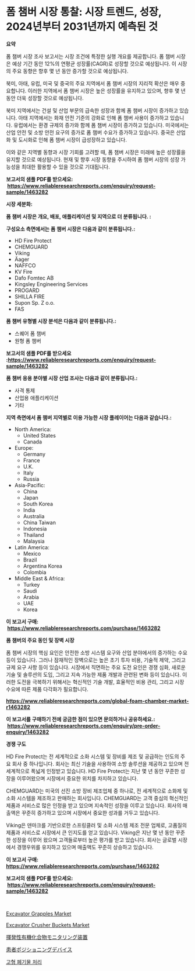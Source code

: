 <p><h1>폼 챔버 시장 통찰: 시장 트렌드, 성장, 2024년부터 2031년까지 예측된 것</h1></p><p><strong>요약</strong></p>
<p><p>폼 챔버 시장 조사 보고서는 시장 조건에 특정한 실행 개요를 제공합니다. 폼 챔버 시장은 예상 기간 동안 12%의 연평균 성장률(CAGR)로 성장할 것으로 예상됩니다. 이 시장의 주요 동향은 향후 몇 년 동안 증가할 것으로 예상됩니다.</p><p>북미, 아태, 유럽, 미국 및 중국의 주요 지역에서 폼 챔버 시장의 지리적 확산은 매우 중요합니다. 이러한 지역에서 폼 챔버 시장은 높은 성장률을 유지하고 있으며, 향후 몇 년 동안 더욱 성장할 것으로 예상됩니다.</p><p>북미 지역에서는 건설 및 산업 부문의 급속한 성장과 함께 폼 챔버 시장이 증가하고 있습니다. 아태 지역에서는 화재 안전 기준의 강화로 인해 폼 챔버 사용이 증가하고 있습니다. 유럽에서는 환경 규제의 증가와 함께 폼 챔버 시장이 증가하고 있습니다. 미국에서는 산업 안전 및 소방 안전 요구의 증가로 폼 챔버 수요가 증가하고 있습니다. 중국은 산업화 및 도시화로 인해 폼 챔버 시장이 급성장하고 있습니다.</p><p>이와 같은 지역별 동향과 시장 기회를 고려할 때, 폼 챔버 시장은 미래에 높은 성장률을 유지할 것으로 예상됩니다. 현재 및 향후 시장 동향을 주시하여 폼 챔버 시장의 성장 가능성을 최대한 활용할 수 있을 것으로 기대됩니다.</p></p>
<p><strong>보고서의 샘플 PDF를 받으세요: &nbsp;<a href="https://www.reliableresearchreports.com/enquiry/request-sample/1463282">https://www.reliableresearchreports.com/enquiry/request-sample/1463282</a></strong></p>
<p><strong>시장 세분화:</strong></p>
<p><strong> 폼 챔버 시장은 개요, 배포, 애플리케이션 및 지역으로 더 분류됩니다. :</strong></p>
<p><strong>구성요소 측면에서는 폼 챔버 시장은 다음과 같이 분류됩니다.:</strong></p>
<p><ul><li>HD Fire Protect</li><li>CHEMGUARD</li><li>Viking</li><li>Äager</li><li>NAFFCO</li><li>KV Fire</li><li>Dafo Fomtec AB</li><li>Kingsley Engineering Services</li><li>PROGARD</li><li>SHILLA FIRE</li><li>Supon Sp. Z o.o.</li><li>FAS</li></ul></p>
<p><strong> 폼 챔버 유형별 시장 분석은 다음과 같이 분류됩니다.:</strong></p>
<p><ul><li>스퀘어 폼 챔버</li><li>원형 폼 챔버</li></ul></p>
<p><strong>보고서의 샘플 PDF를 받으세요 :<a href="https://www.reliableresearchreports.com/enquiry/request-sample/1463282">https://www.reliableresearchreports.com/enquiry/request-sample/1463282</a></strong></p>
<p><strong> 폼 챔버 응용 분야별 시장 산업 조사는 다음과 같이 분류됩니다.:</strong></p>
<p><ul><li>사격 통제</li><li>산업용 애플리케이션</li><li>기타</li></ul></p>
<p><strong>지역 측면에서 폼 챔버 지역별로 이용 가능한 시장 플레이어는 다음과 같습니다.:</strong></p>
<p><ul>
    <li>
        North America:
        <ul>
            <li>United States</li>
            <li>Canada</li>
        </ul>
    </li>
    <li>
        Europe:
        <ul>
            <li>Germany</li>
            <li>France</li>
            <li>U.K.</li>
            <li>Italy</li>
            <li>Russia</li>
        </ul>
    </li>
    <li>
        Asia-Pacific:
        <ul>
            <li>China</li>
            <li>Japan</li>
            <li>South Korea</li>
            <li>India</li>
            <li>Australia</li>
            <li>China Taiwan</li>
            <li>Indonesia</li>
            <li>Thailand</li>
            <li>Malaysia</li>
        </ul>
    </li>
    <li>
        Latin America:
        <ul>
            <li>Mexico</li>
            <li>Brazil</li>
            <li>Argentina Korea</li>
            <li>Colombia</li>
        </ul>
    </li>
    <li>
        Middle East & Africa:
        <ul>
            <li>Turkey</li>
            <li>Saudi</li>
            <li>Arabia</li>
            <li>UAE</li>
            <li>Korea</li>
        </ul>
    </li>
    </ul></p>
<p><strong>이 보고서 구매: &nbsp;<a href="https://www.reliableresearchreports.com/purchase/1463282">https://www.reliableresearchreports.com/purchase/1463282</a></strong></p>
<p><strong>폼 챔버의 주요 동인 및 장벽 시장</strong></p>
<p><p>폼 챔버 시장의 핵심 요인은 안전한 소방 시스템 요구와 산업 분야에서의 증가하는 수요 등이 있습니다. 그러나 잠재적인 장벽으로는 높은 초기 투자 비용, 기술적 제약, 그리고 규제 요구 사항 등이 있습니다. 시장에서 직면하는 주요 도전 요인은 경쟁 심화, 새로운 기술 및 솔루션의 도입, 그리고 지속 가능한 제품 개발과 관련된 변화 등이 있습니다. 이러한 도전을 극복하기 위해서는 혁신적인 기술 개발, 효율적인 비용 관리, 그리고 시장 수요에 따른 제품 다각화가 필요합니다.</p></p>
<p><strong><a href="https://www.reliableresearchreports.com/global-foam-chamber-market-r1463282">https://www.reliableresearchreports.com/global-foam-chamber-market-r1463282</a></strong></p>
<p><strong>이 보고서를 구매하기 전에 궁금한 점이 있으면 문의하거나 공유하세요.: &nbsp;<a href="https://www.reliableresearchreports.com/enquiry/pre-order-enquiry/1463282">https://www.reliableresearchreports.com/enquiry/pre-order-enquiry/1463282</a></strong></p>
<p><strong>경쟁 구도</strong></p>
<p><p>HD Fire Protect는 전 세계적으로 소화 시스템 및 장비를 제조 및 공급하는 인도의 주요 회사 중 하나입니다. 회사는 최신 기술을 사용하여 소방 솔루션을 제공하고 있으며 전 세계적으로 폭넓게 인정받고 있습니다. HD Fire Protect는 지난 몇 년 동안 꾸준한 성장을 이루어왔으며 시장에서 중요한 위치를 차지하고 있습니다.</p><p>CHEMGUARD는 미국의 선진 소방 장비 제조업체 중 하나로, 전 세계적으로 소화제 및 소화 시스템을 제조하고 판매하는 회사입니다. CHEMGUARD는 고객 중심의 혁신적인 제품과 서비스로 많은 인정을 받고 있으며 지속적인 성장을 이루고 있습니다. 회사의 매출액은 꾸준히 증가하고 있으며 시장에서 중요한 성과를 거두고 있습니다.</p><p>Viking은 덴마크를 기반으로한 스프링클러 및 소화 시스템 제조 전문 업체로, 고품질의 제품과 서비스로 시장에서 큰 인지도를 얻고 있습니다. Viking은 지난 몇 년 동안 꾸준한 성장을 이루어 왔으며 고객들로부터 높은 평가를 받고 있습니다. 회사는 글로벌 시장에서 경쟁우위를 유지하고 있으며 매출액도 꾸준히 상승하고 있습니다.</p></p>
<p><strong>이 보고서 구매: &nbsp; <a href="https://www.reliableresearchreports.com/purchase/1463282">https://www.reliableresearchreports.com/purchase/1463282</a></strong></p>
<p><strong>보고서의 샘플 PDF를 받으세요: &nbsp;<a href="https://www.reliableresearchreports.com/enquiry/request-sample/1463282">https://www.reliableresearchreports.com/enquiry/request-sample/1463282</a></strong><strong></strong></p>
<p>&nbsp;</p>
<p><p><a href="https://github.com/jhcraigie/Market-Research-Report-List-3/blob/main/excavator-grapples-market.md">Excavator Grapples Market</a></p><p><a href="https://github.com/sonuprakash1/Market-Research-Report-List-2/blob/main/excavator-crusher-buckets-market.md">Excavator Crusher Buckets Market</a></p><p><a href="https://medium.com/@jonathanforsyth44/%E6%AC%A1%E3%81%AE%E6%96%87%E7%AB%A0%E3%82%92%E6%97%A5%E6%9C%AC%E8%AA%9E%E3%81%AB%E7%BF%BB%E8%A8%B3%E3%81%97%E3%81%A6%E3%81%8F%E3%81%A0%E3%81%95%E3%81%84-voc%E3%83%A2%E3%83%8B%E3%82%BF%E3%83%AA%E3%83%B3%E3%82%B0%E3%83%87%E3%83%90%E3%82%A4%E3%82%B9%E5%B8%82%E5%A0%B4%E5%B1%95%E6%9C%9B-%E7%94%A3%E6%A5%AD%E3%81%AE%E6%A6%82%E8%A6%81%E3%81%A8%E4%BA%88%E6%B8%AC-2024%E5%B9%B4%E3%81%8B%E3%82%892031%E5%B9%B4%E3%81%BE%E3%81%A7-451f20c138bb">揮発性有機化合物モニタリング装置</a></p><p><a href="https://medium.com/@nic.neale/%E6%82%A3%E8%80%85%E3%81%AE%E4%BD%8D%E7%BD%AE%E6%B1%BA%E3%82%81%E3%83%87%E3%83%90%E3%82%A4%E3%82%B9%E5%B8%82%E5%A0%B4-%E5%B8%82%E5%A0%B4cagr-%E5%B8%82%E5%A0%B4%E3%83%88%E3%83%AC%E3%83%B3%E3%83%89-%E3%81%8A%E3%82%88%E3%81%B3%E6%88%90%E9%95%B7%E6%88%A6%E7%95%A5%E3%81%AB%E5%AF%BE%E3%81%99%E3%82%8B%E6%B4%9E%E5%AF%9F-f57bf140322e">患者ポジショニングデバイス</a></p><p><a href="https://medium.com/@leigh.tymms/%EA%B3%A0%EC%B2%B4-%ED%8F%90%EA%B8%B0%EB%AC%BC-%EC%B2%98%EB%A6%AC-%EC%8B%9C%EC%9E%A5-%EB%B6%84%EC%84%9D-cagr-%EC%8B%9C%EC%9E%A5-%EC%84%B8%EB%B6%84%ED%99%94-%EB%B0%8F-%EA%B8%80%EB%A1%9C%EB%B2%8C-%EC%82%B0%EC%97%85-%EA%B0%9C%EC%9A%94-0966c45db0c8">고형 폐기물 처리</a></p></p>